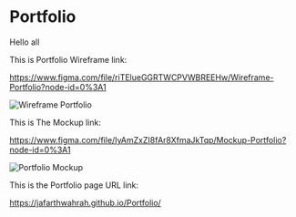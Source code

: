 # Portfolio

Hello all

This is Portfolio Wireframe link:

https://www.figma.com/file/riTElueGGRTWCPVWBREEHw/Wireframe-Portfolio?node-id=0%3A1

![Wireframe Portfolio](https://user-images.githubusercontent.com/106815966/181934435-0eb2e3b2-2693-44ac-a92d-cdc795295575.PNG)







This is The Mockup link:

https://www.figma.com/file/IyAmZxZI8fAr8XfmaJkTqp/Mockup-Portfolio?node-id=0%3A1


![Portfolio Mockup](https://user-images.githubusercontent.com/106815966/181934438-dc1e99d2-221f-428a-8fc6-465472caf059.PNG)




This is the Portfolio page URL link:

https://jafarthwahrah.github.io/Portfolio/

